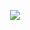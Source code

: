 <p align="center">
<img src="https://capsule-render.vercel.app/api?type=waving&color=timeGradient&height=300&&section=header&text=WelcometoMikaTechnology&fontSize=90&fontAlign=50&fontAlignY=30&desc=ciallo~~&descAlign=50&descSize=30&descAlignY=60&animation=twinkling" />
</p>

<!--

**Here are some ideas to get you started:**

🙋‍♀️ A short introduction - what is your organization all about?
🌈 Contribution guidelines - how can the community get involved?
👩‍💻 Useful resources - where can the community find your docs? Is there anything else the community should know?
🍿 Fun facts - what does your team eat for breakfast?
🧙 Remember, you can do mighty things with the power of [Markdown](https://docs.github.com/github/writing-on-github/getting-started-with-writing-and-formatting-on-github/basic-writing-and-formatting-syntax)
-->
